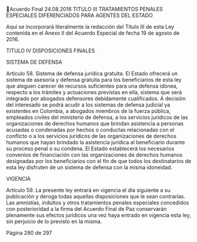 Acuerdo Final 
24.08.2016 
TITULO III 
TRATAMIENTOS PENALES ESPECIALES DIFERENCIADOS PARA AGENTES DEL ESTADO 
 
Aquí se incorporará literalmente la redacción del Título III de esta Ley contenida en el Anexo II del 
Acuerdo Especial de fecha 19 de agosto de 2016. 
 
TITULO IV DISPOSICIONES FINALES 
 
SISTEMA DE DEFENSA 
 
Artículo 58. Sistema de defensa jurídica gratuita. El Estado ofrecerá un sistema de asesoría y defensa 
gratuita para los beneficiarios de esta ley que aleguen carecer de recursos suficientes para una defensa 
idónea, respecto a los trámites y actuaciones previstas en ella, sistema que será integrado por abogados 
defensores debidamente cualificados. A decisión del interesado se podrá acudir a los sistemas de defensa 
judicial  ya  existentes  en  Colombia,  a  abogados  miembros  de  la  fuerza  pública,  empleados  civiles  del 
ministerio de defensa, a los servicios jurídicos de las organizaciones de derechos humanos que brindan 
asistencia a personas acusadas o condenadas por hechos o conductas relacionadas con el conflicto o a los 
servicios jurídicos de las organizaciones de derechos humanos que hayan brindado la asistencia jurídica 
al beneficiario durante su proceso penal o su condena. El Estado establecerá los necesarios convenios de 
financiación con las organizaciones de derechos humanos designadas por los beneficiarios con el fin de 
que todos los destinatarios de esta ley disfruten de un sistema de defensa con la misma idoneidad. 
 
VIGENCIA 
 
Artículo 59. La presente ley entrará en vigencia el día siguiente a su publicación y deroga todas aquellas 
disposiciones  que  le  sean  contrarías.  Las  amnistías,  indultos  y  otros  tratamientos  penales  especiales 
concedidos con posterioridad a la firma del Acuerdo Final de Paz conservarán plenamente sus efectos 
jurídicos una vez haya entrado en vigencia esta ley, sin perjuicio de lo previsto en la misma. 
 
 

 
Página 280 de 297 
 

